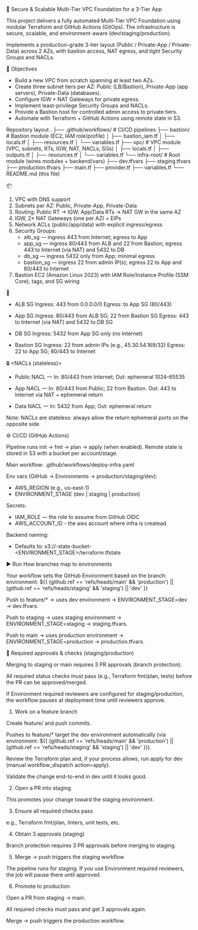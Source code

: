 🔭 Secure & Scalable Multi-Tier VPC Foundation for a 3-Tier App

This project delivers a fully automated Multi-Tier VPC Foundation using modular Terraform and GitHub Actions (GitOps). The infrastructure is secure, scalable, and environment-aware (dev/staging/production).

Implements a production-grade 3-tier layout (Public / Private-App / Private-Data) across 2 AZs, with bastion access, NAT egress, and tight Security Groups and NACLs.


🔭 Objectives

- Build a new VPC from scratch spanning at least two AZs.
- Create three subnet tiers per AZ: Public (LB/Bastion), Private-App (app servers), Private-Data (databases).
- Configure IGW + NAT Gateways for private egress.
- Implement least-privilege Security Groups and NACLs.
- Provide a Bastion host for controlled admin access to private tiers.
- Automate with Terraform + GitHub Actions using remote state in S3.


Repository layout
.
├── .github/workflows/        # CI/CD pipelines
├── bastion/                  # Bastion module (EC2, IAM role/profile)
│   ├── bastion_iam.tf
│   ├── locals.tf
│   ├── resources.tf
│   └── variables.tf
├── vpc/                      # VPC module (VPC, subnets, RTs, IGW, NAT, NACLs, SGs)
│   ├── locals.tf
│   ├── outputs.tf
│   ├── resources.tf
│   └── variables.tf
└── infra-root/               # Root module (wires modules + backend/vars)
    ├── dev.tfvars
    ├── staging.tfvars
    ├── production.tfvars
    ├── main.tf
    ├── provider.tf
    ├── variables.tf
    └── README.md  (this file)


📦  <What gets created>
1) VPC with DNS support
2) Subnets per AZ: Public, Private-App, Private-Data
3) Routing: Public RT → IGW; App/Data RTs → NAT GW in the same AZ
4) IGW, 2× NAT Gateways (one per AZ) + EIPs
5) Network ACLs (public/app/data) with explicit ingress/egress
6) Security Groups:
    * alb_sg — ingress 443 from Internet; egress to App
    * app_sg — ingress 80/443 from ALB and 22 from Bastion; egress 443 to Internet (via NAT) and 5432 to DB
    * db_sg — ingress 5432 only from App; minimal egress
    * bastion_sg — ingress 22 from admin IP(s); egress 22 to App and 80/443 to Internet
7) Bastion EC2 (Amazon Linux 2023) with IAM Role/Instance Profile (SSM Core), tags, and SG wiring


🔐  <Security groups>

* ALB SG
Ingress: 443 from 0.0.0.0/0
Egress: to App SG (80/443)

* App SG
Ingress: 80/443 from ALB SG; 22 from Bastion SG
Egress: 443 to Internet (via NAT) and 5432 to DB SG

* DB SG
Ingress: 5432 from App SG only (no Internet)

* Bastion SG
Ingress: 22 from admin IPs (e.g., 45.30.54.169/32)
Egress: 22 to App SG; 80/443 to Internet


🔒 <NACLs (stateless)>

* Public NACL — In: 80/443 from Internet; Out: ephemeral 1024–65535

* App NACL — In: 80/443 from Public; 22 from Bastion. Out: 443 to Internet via NAT + ephemeral return

* Data NACL — In: 5432 from App; Out: ephemeral return


Note: NACLs are stateless: always allow the return ephemeral ports on the opposite side.



⚙️ CI/CD (GitHub Actions)

Pipeline runs init → fmt → plan → apply (when enabled).
Remote state is stored in S3 with a bucket per account/stage.

Main workflow: .github/workflows/deploy-infra.yaml

Env vars (GitHub → Environments → production/staging/dev):
   - AWS_REGION (e.g., us-east-1)
   - ENVIRONMENT_STAGE (dev | staging | production)

Secrets:
   - IAM_ROLE — the role to assume from GitHub OIDC
   - AWS_ACCOUNT_ID - the aws account where infra is createad

Backend naming:
   - Defaults to: s3://<ACCOUNT>-state-bucket-<ENVIRONMENT_STAGE>/terraform.tfstate



▶️ Run
How branches map to environments

Your workflow sets the GitHub Environment based on the branch:   
   environment: ${{ (github.ref == 'refs/heads/main' && 'production') || (github.ref == 'refs/heads/staging' && 'staging') || 'dev' }}


Push to feature/* → uses dev environment → ENVIRONMENT_STAGE=dev → dev.tfvars.

Push to staging → uses staging environment → ENVIRONMENT_STAGE=staging → staging.tfvars.

Push to main → uses production environment → ENVIRONMENT_STAGE=production → production.tfvars.


🚀 Required approvals & checks (staging/production)

Merging to staging or main requires 3 PR approvals (branch protection).

All required status checks must pass (e.g., Terraform fmt/plan, tests) before the PR can be approved/merged.

If Environment required reviewers are configured for staging/production, the workflow pauses at deployment time until reviewers approve.


<How to deploy infrastructure>

1) Work on a feature branch

Create feature/<name> and push commits.

Pushes to feature/* target the dev environment automatically (via
environment: ${{ (github.ref == 'refs/heads/main' && 'production') || (github.ref == 'refs/heads/staging' && 'staging') || 'dev' }}).

Review the Terraform plan and, if your process allows, run apply for dev (manual workflow_dispatch action=apply).

Validate the change end-to-end in dev until it looks good.

2) Open a PR into staging

This promotes your change toward the staging environment.

3) Ensure all required checks pass

e.g., Terraform fmt/plan, linters, unit tests, etc.

4) Obtain 3 approvals (staging)

Branch protection requires 3 PR approvals before merging to staging.

5) Merge → push triggers the staging workflow

The pipeline runs for staging. If you use Environment required reviewers, the job will pause there until approved.

6) Promote to production

Open a PR from staging → main.

All required checks must pass and get 3 approvals again.

Merge → push triggers the production workflow.